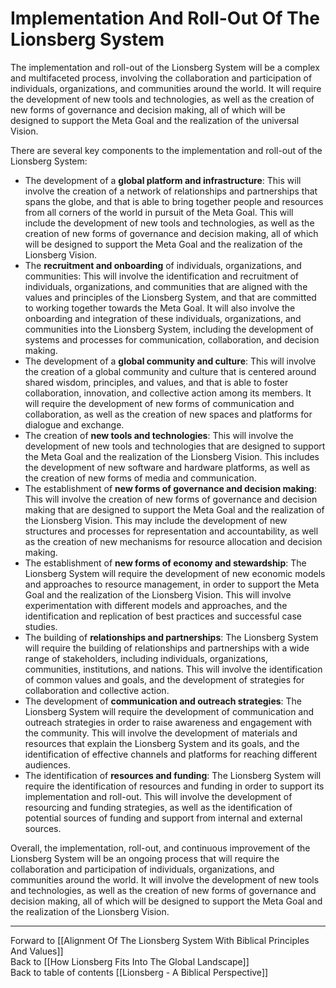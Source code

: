 # Implementation And Roll-Out Of The Lionsberg System

The implementation and roll-out of the Lionsberg System will be a complex and multifaceted process, involving the collaboration and participation of individuals, organizations, and communities around the world. It will require the development of new tools and technologies, as well as the creation of new forms of governance and decision making, all of which will be designed to support the Meta Goal and the realization of the universal Vision.

There are several key components to the implementation and roll-out of the Lionsberg System:

-   The development of a **global platform and infrastructure**: This will involve the creation of a network of relationships and partnerships that spans the globe, and that is able to bring together people and resources from all corners of the world in pursuit of the Meta Goal. This will include the development of new tools and technologies, as well as the creation of new forms of governance and decision making, all of which will be designed to support the Meta Goal and the realization of the Lionsberg Vision.
-   The **recruitment and onboarding** of individuals, organizations, and communities: This will involve the identification and recruitment of individuals, organizations, and communities that are aligned with the values and principles of the Lionsberg System, and that are committed to working together towards the Meta Goal. It will also involve the onboarding and integration of these individuals, organizations, and communities into the Lionsberg System, including the development of systems and processes for communication, collaboration, and decision making.
-   The development of a **global community and culture**: This will involve the creation of a global community and culture that is centered around shared wisdom, principles, and values, and that is able to foster collaboration, innovation, and collective action among its members. It will require the development of new forms of communication and collaboration, as well as the creation of new spaces and platforms for dialogue and exchange.
-   The creation of **new tools and technologies**: This will involve the development of new tools and technologies that are designed to support the Meta Goal and the realization of the Lionsberg Vision. This includes the development of new software and hardware platforms, as well as the creation of new forms of media and communication. 
-   The establishment of **new forms of governance and decision making**: This will involve the creation of new forms of governance and decision making that are designed to support the Meta Goal and the realization of the Lionsberg Vision. This may include the development of new structures and processes for representation and accountability, as well as the creation of new mechanisms for resource allocation and decision making.
- The establishment of **new forms of economy and stewardship**: The Lionsberg System will require the development of new economic models and approaches to resource management, in order to support the Meta Goal and the realization of the Lionsberg Vision. This will involve experimentation with different models and approaches, and the identification and replication of best practices and successful case studies.  
- The building of **relationships and partnerships**: The Lionsberg System will require the building of relationships and partnerships with a wide range of stakeholders, including individuals, organizations, communities, institutions, and nations. This will involve the identification of common values and goals, and the development of strategies for collaboration and collective action.  
- The development of **communication and outreach strategies**: The Lionsberg System will require the development of communication and outreach strategies in order to raise awareness and engagement with the community. This will involve the development of materials and resources that explain the Lionsberg System and its goals, and the identification of effective channels and platforms for reaching different audiences.
- The identification of **resources and funding**: The Lionsberg System will require the identification of resources and funding in order to support its implementation and roll-out. This will involve the development of resourcing and funding strategies, as well as the identification of potential sources of funding and support from internal and external sources. 

Overall, the implementation, roll-out, and continuous improvement of the Lionsberg System will be an ongoing process that will require the collaboration and participation of individuals, organizations, and communities around the world. It will involve the development of new tools and technologies, as well as the creation of new forms of governance and decision making, all of which will be designed to support the Meta Goal and the realization of the Lionsberg Vision.

___

Forward to [[Alignment Of The Lionsberg System With Biblical Principles And Values]]    
Back to [[How Lionsberg Fits Into The Global Landscape]]     
Back to table of contents [[Lionsberg - A Biblical Perspective]]    
